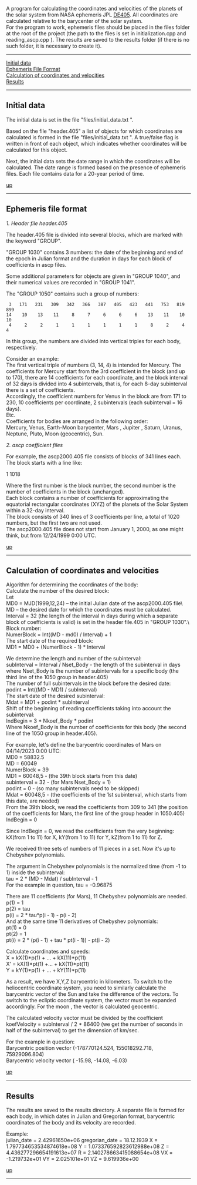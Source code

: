 <a id="start"></a>
A program for calculating the coordinates and velocities of the planets of the solar system from NASA ephemeris JPL [DE405](http://ssd.jpl.nasa.gov/ftp/eph/planets/ascii/de405). All coordinates are calculated relative to the barycenter of the solar system.\
For the program to work, ephemeris files should be placed in the files folder at the root of the project (the path to the files is set in initialization.cpp and reading_ascp.cpp ). The results are saved to the results folder (if there is no such folder, it is necessary to create it).

---

[Initial data](#ch1)\
[Ephemeris File Format](#ch2)\
[Calculation of coordinates and velocities](#ch3)\
[Results](#ch4)

---
<a id="ch1"></a>
## Initial data  

The initial data is set in the file "files/initial_data.txt ".

Based on the file "header.405" a list of objects for which coordinates are calculated is formed in the file "files/initial_data.txt ". A true/false flag is written in front of each object, which indicates whether coordinates will be calculated for this object.

Next, the initial data sets the date range in which the coordinates will be calculated. The date range is formed based on the presence of ephemeris files. Each file contains data for a 20-year period of time.

[up](#start)

---
<a id="ch2"></a>
## Ephemeris file format  

_1. Header file header.405_

The header.405 file is divided into several blocks, which are marked with the keyword "GROUP".

"GROUP 1030" contains 3 numbers: the date of the beginning and end of the epoch in Julian format and the duration in days for each block of coefficients in ascp files.

Some additional parameters for objects are given in "GROUP 1040", and their numerical values are recorded in "GROUP 1041".

The "GROUP 1050" contains such a group of numbers:

     3   171   231   309   342   366   387   405   423   441   753   819   899
    14    10    13    11     8     7     6     6     6    13    11    10    10
     4     2     2     1     1     1     1     1     1     8     2     4     4

In this group, the numbers are divided into vertical triples for each body, respectively.

Consider an example:\
The first vertical triple of numbers (3, 14, 4) is intended for Mercury. The coefficients for Mercury start from the 3rd coefficient in the block (and up to 170), there are 14 coefficients for each coordinate, and the block interval of 32 days is divided into 4 subintervals, that is, for each 8-day
subinterval there is a set of coefficients.\
Accordingly, the coefficient numbers for Venus in the block are from 171 to 230, 10 coefficients per coordinate, 2 subintervals (each subinterval = 16 days).\
Etc.\
Coefficients for bodies are arranged in the following order:\
Mercury, Venus, Earth-Moon barycenter, Mars , Jupiter , Saturn, Uranus, Neptune, Pluto, Moon (geocentric), Sun.

_2. ascp coefficient files_

For example, the ascp2000.405 file consists of blocks of 341 lines each. The block starts with a line like:

1   1018 

Where the first number is the block number, the second number is the number of coefficients in the block (unchanged).\
Each block contains a number of coefficients for approximating the equatorial rectangular coordinates (XYZ) of the planets of the Solar System within a 32-day interval. \
The block consists of 340 lines of 3 coefficients per line, a total of 1020 numbers, but the first two are not used.\
The ascp2000.405 file does not start from January 1, 2000, as one might think, but from 12/24/1999 0:00 UTC.

[up](#start)

---
<a id="ch3"></a>
## Calculation of coordinates and velocities

Algorithm for determining the coordinates of the body:\
Calculate the number of the desired block:\
Let\
MD0 = MJD(1999,12,24) – the initial Julian date of the ascp2000.405 file\ 
MD – the desired date for which the coordinates must be calculated.\
Interval = 32 (the length of the interval in days during which a separate block of coefficients is valid) is set in the header file.405 in "GROUP 1030".\ 
Block number:\
NumerBlock =  Int((MD - md0) / Interval) + 1\
The start date of the required block:\
MD1 = MD0 + (NumerBlock - 1) * Interval

We determine the length and number of the subinterval:\
subInterval = Interval / Nset_Body - the length of the subinterval in days\
where Nset_Body is the number of subintervals for a specific body (the third line of the 1050 group in header.405)\
The number of full subintervals in the block before the desired date:\
podint = Int((MD - MD1) / subInterval)  
The start date of the desired subinterval:\
Mdat = MD1 + podint * subInterval\
Shift of the beginning of reading coefficients taking into account the subinterval:\
IndBegin = 3 * Nkoef_Body * podint\
Where Nkoef_Body is the number of coefficients for this body (the second line of the 1050 group in header.405).

For example, let's define the barycentric coordinates of Mars on 04/14/2023 0:00 UTC:\
MD0 = 58832.5\
MD = 60049\
NumerBlock = 39\
MD1 = 60048,5 - (the 39th block starts from this date)\
subinterval = 32 - (for Mars Nset_Body = 1)\
podint = 0 - (so many subintervals need to be skipped)\
Mdat = 60048,5 - (the coefficients of the 1st subinterval, which starts from this date, are needed)\
From the 39th block, we read the coefficients from 309 to 341 (the position of the coefficients for Mars, the first line of the group header in 1050.405)\
IndBegin = 0

Since IndBegin = 0, we read the coefficients from the very beginning: kX(from 1 to 11) for X, kY(from 1 to 11) for Y, kZ(from 1 to 11) for Z.

We received three sets of numbers of 11 pieces in a set. Now it's up to Chebyshev polynomials.

The argument in Chebyshev polynomials is the normalized time (from -1 to 1) inside the subinterval:\
tau = 2 * (MD - Mdat) / subInterval - 1\
For the example in question, tau = -0.96875

There are 11 coefficients (for Mars), 11 Chebyshev polynomials are needed.\
p(1) = 1\
p(2) = tau\
p(i) = 2 * tau*p(i - 1) - p(i - 2)\
And at the same time 11 derivatives of Chebyshev polynomials: \
pt(1) = 0\
pt(2) = 1\
pt(i) = 2 * (p(i - 1) + tau * pt(i - 1)) - pt(i - 2)

Calculate coordinates and speeds:\
X = kX(1)*p(1) + … + kX(11)*p(11)\
X’ = kX(1)*pt(1) +…  + kX(11)*pt(11)\
Y =  kY(1)*p(1) + … + kY(11)*p(11)

As a result, we have X,Y,Z barycentric in kilometers. To switch to the heliocentric coordinate system, you need to similarly calculate the barycentric
vector of the Sun and take the difference of the vectors. To switch to the ecliptic coordinate system, the vector must be expanded accordingly. For the moon , the vector is calculated 
geocentric.

The calculated velocity vector must be divided by the coefficient koefVelocity = subInterval / 2 * 86400 (we get the number of seconds in half of the subinterval) to get the dimension of km/sec.

For the example in question:\
Barycentric position vector (-178770124.524, 155018292.718, 75929096.804)\
Barycentric velocity vector ( -15.98, -14.08, -6.03)  

[up](#start)

---
<a id="ch4"></a>
## Results  

The results are saved to the results directory. A separate file is formed for each body, in which dates in Julian and Gregorian format, barycentric coordinates of the body and its velocity are recorded.

Example:\
julian_date = 2.42961650e+06 gregorian_date = 18.12.1939 X = 1.797734653534874618e+08   Y = 1.073376592823612988e+08   Z = 4.436277296654191613e+07   R = 2.140278663415088654e+08   VX = -1.219732e+01   VY = 2.025101e+01    VZ = 9.619936e+00

[up](#start)

---
